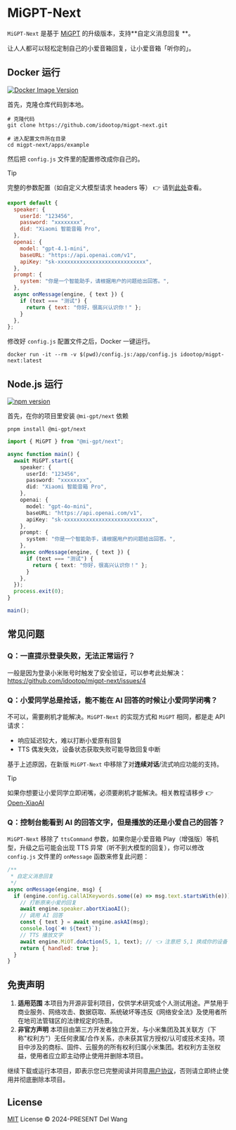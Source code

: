 # MiGPT-Next

`MiGPT-Next` 是基于 [MiGPT](https://github.com/idootop/mi-gpt) 的升级版本，支持**​ 自定义消息回复 ​**。

让人人都可以轻松定制自己的小爱音箱回复，让小爱音箱「听你的」。

## Docker 运行

[![Docker Image Version](https://img.shields.io/docker/v/idootop/migpt-next?color=%23086DCD&label=docker%20image)](https://hub.docker.com/r/idootop/migpt-next)

首先，克隆仓库代码到本地。

```shell
# 克隆代码
git clone https://github.com/idootop/migpt-next.git

# 进入配置文件所在目录
cd migpt-next/apps/example
```

然后把 `config.js` 文件里的配置修改成你自己的。

> [!TIP]
> 完整的参数配置（如自定义大模型请求 headers 等） 👉 请到[此处](apps/next/README.md)查看。

```js
export default {
  speaker: {
    userId: "123456",
    password: "xxxxxxxx",
    did: "Xiaomi 智能音箱 Pro",
  },
  openai: {
    model: "gpt-4.1-mini",
    baseURL: "https://api.openai.com/v1",
    apiKey: "sk-xxxxxxxxxxxxxxxxxxxxxxxxxxxx",
  },
  prompt: {
    system: "你是一个智能助手，请根据用户的问题给出回答。",
  },
  async onMessage(engine, { text }) {
    if (text === "测试") {
      return { text: "你好，很高兴认识你！" };
    }
  },
};
```

修改好 `config.js` 配置文件之后，Docker 一键运行。

```shell
docker run -it --rm -v $(pwd)/config.js:/app/config.js idootop/migpt-next:latest
```

## Node.js 运行

[![npm version](https://badge.fury.io/js/@mi-gpt%2Fnext.svg)](https://www.npmjs.com/package/@mi-gpt/next)

首先，在你的项目里安装 `@mi-gpt/next` 依赖

```shell
pnpm install @mi-gpt/next
```

```typescript
import { MiGPT } from "@mi-gpt/next";

async function main() {
  await MiGPT.start({
    speaker: {
      userId: "123456",
      password: "xxxxxxxx",
      did: "Xiaomi 智能音箱 Pro",
    },
    openai: {
      model: "gpt-4o-mini",
      baseURL: "https://api.openai.com/v1",
      apiKey: "sk-xxxxxxxxxxxxxxxxxxxxxxxxxxxx",
    },
    prompt: {
      system: "你是一个智能助手，请根据用户的问题给出回答。",
    },
    async onMessage(engine, { text }) {
      if (text === "测试") {
        return { text: "你好，很高兴认识你！" };
      }
    },
  });
  process.exit(0);
}

main();
```

## 常见问题

### Q：一直提示登录失败，无法正常运行？

一般是因为登录小米账号时触发了安全验证，可以参考此处解决：https://github.com/idootop/migpt-next/issues/4

### Q：小爱同学总是抢话，能不能在 AI 回答的时候让小爱同学闭嘴？

不可以，需要刷机才能解决。`MiGPT-Next` 的实现方式和 `MiGPT` 相同，都是走 API 请求：

- 响应延迟较大，难以打断小爱原有回复
- TTS 偶发失效，设备状态获取失败可能导致回复中断

基于上述原因，在新版 `MiGPT-Next` 中移除了对**连续对话**/流式响应功能的支持。

> [!TIP]
> 如果你想要让小爱同学立即闭嘴，必须要刷机才能解决。相关教程请移步 👉 [Open-XiaoAI](https://github.com/idootop/open-xiaoai)

### Q：控制台能看到 AI 的回答文字，但是播放的还是小爱自己的回答？

`MiGPT-Next` 移除了 `ttsCommand` 参数，如果你是小爱音箱 Play（增强版）等机型，升级之后可能会出现 TTS 异常（听不到大模型的回复），你可以修改 `config.js` 文件里的 `onMessage` 函数来修复此问题：

```js
/**
 * 自定义消息回复
 */
async onMessage(engine, msg) {
  if (engine.config.callAIKeywords.some((e) => msg.text.startsWith(e))) {
    // 打断原来小爱的回复
    await engine.speaker.abortXiaoAI();
    // 调用 AI 回答
    const { text } = await engine.askAI(msg);
    console.log(`🔊 ${text}`);
    // TTS 播放文字
    await engine.MiOT.doAction(5, 1, text); // 👈 注意把 5,1 换成你的设备 ttsCommand
    return { handled: true };
  }
}
```

## 免责声明

1. **适用范围**
   本项目为开源非营利项目，仅供学术研究或个人测试用途。严禁用于商业服务、网络攻击、数据窃取、系统破坏等违反《网络安全法》及使用者所在地司法管辖区的法律规定的场景。
2. **非官方声明**
   本项目由第三方开发者独立开发，与小米集团及其关联方（下称"权利方"）无任何隶属/合作关系，亦未获其官方授权/认可或技术支持。项目中涉及的商标、固件、云服务的所有权利归属小米集团。若权利方主张权益，使用者应立即主动停止使用并删除本项目。

继续下载或运行本项目，即表示您已完整阅读并同意[用户协议](agreement.md)，否则请立即终止使用并彻底删除本项目。

## License

[MIT](LICENSE) License © 2024-PRESENT Del Wang
